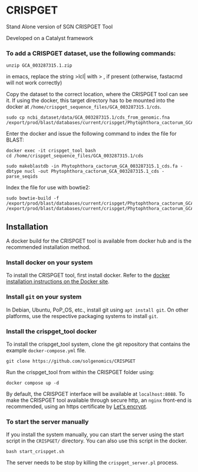 CRISPGET
====

Stand Alone version of SGN CRISPGET Tool

Developed on a Catalyst framework

### To add a CRISPGET dataset, use the following commands:

```
unzip GCA_003287315.1.zip
```
in emacs, replace the string >lcl| with > , if present
(otherwise, fastacmd will not work correctly)

Copy the dataset to the correct location, where the CRISPGET tool can see it. If using the docker, this target directory has to be mounted into the docker at ```/home/crispget_sequence_files/GCA_003287315.1/cds```.
```
sudo cp ncbi_dataset/data/GCA_003287315.1/cds_from_genomic.fna /export/prod/blast/databases/current/crispget/Phytophthora_cactorum_GCA_003287315.1_cds.fa
```
Enter the docker and issue the following command to index the file for BLAST:
```
docker exec -it crispget_tool bash
cd /home/crispget_sequence_files/GCA_003287315.1/cds

sudo makeblastdb -in Phytophthora_cactorum_GCA_003287315.1_cds.fa -dbtype nucl -out Phytophthora_cactorum_GCA_003287315.1_cds -parse_seqids
```
Index the file for use with bowtie2:
```
sudo bowtie-build -f /export/prod/blast/databases/current/crispget/Phytophthora_cactorum_GCA_003287315.1_cds.fa /export/prod/blast/databases/current/crispget/Phytophthora_cactorum_GCA_003287315.1_cds
```

## Installation

A docker build for the CRISPGET tool is available from docker hub and is the recommended installation method.

### Install docker on your system

To install the CRISPGET tool, first install docker. Refer to the [docker installation instructions on the Docker site](https://docs.docker.com/get-docker/). 

### Install ```git``` on your system

In Debian, Ubuntu, PoP_OS, etc., install git using ``` apt install git ```. On other platforms, use the respective packaging systems to install ```git```.

### Install the crispget_tool docker

To install the crispget_tool system, clone the git repository that contains the example ```docker-compose.yml``` file.
```
git clone https://github.com/solgenomics/CRISPGET
```
Run the crispget_tool from within the CRISPGET folder using:
```
docker compose up -d
```

By default, the CRISPGET interface will be available at ```localhost:8088```. To make the CRISPGET tool available through secure http, an ```nginx``` front-end is recommended, using an https certificate by [Let's encrypt](https://letsencrypt.org/).



### To start the server manually

If you install the system manually, you can start the server using the start script in the ```CRISPGET/``` directory. You can also use this script in the docker.

```
bash start_crispget.sh
```

The server needs to be stop by killing the ```crispget_server.pl``` process.

